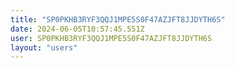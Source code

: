 ```yaml
---
title: "SP0PKHB3RYF3QQJ1MPE5S0F47AZJFT8JJDYTH6S"
date: 2024-06-05T10:57:45.551Z
user: SP0PKHB3RYF3QQJ1MPE5S0F47AZJFT8JJDYTH6S
layout: "users"
---
```

    